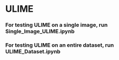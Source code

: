 # ULIME
### For testing ULIME on a single image, run Single_Image_ULIME.ipynb
### For testing ULIME on an entire dataset, run ULIME_Dataset.ipynb
